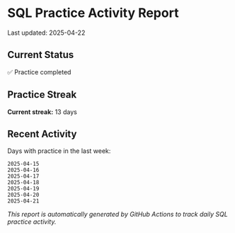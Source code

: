 # SQL Practice Activity Report

Last updated: 2025-04-22

## Current Status

✅ Practice completed

## Practice Streak

**Current streak:** 13 days

## Recent Activity

Days with practice in the last week:

```
2025-04-15
2025-04-16
2025-04-17
2025-04-18
2025-04-19
2025-04-20
2025-04-21
```

*This report is automatically generated by GitHub Actions to track daily SQL practice activity.*
